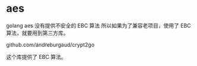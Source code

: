 # aes

golang aes 没有提供不安全的 EBC 算法
所以如果为了兼容老项目，使用了 EBC 算法，就要用到第三方库。

github.com/andreburgaud/crypt2go

这个库提供了 EBC 算法。
